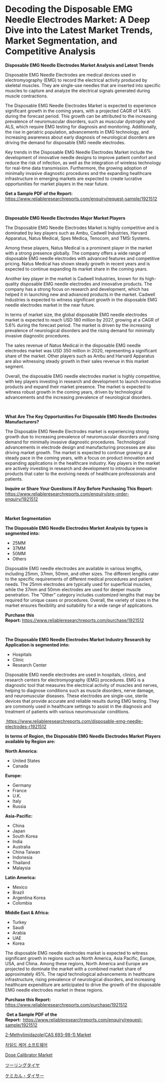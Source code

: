 <p><h1>Decoding the Disposable EMG Needle Electrodes Market: A Deep Dive into the Latest Market Trends, Market Segmentation, and Competitive Analysis</h1></p><p><strong>Disposable EMG Needle Electrodes Market Analysis and Latest Trends</strong></p>
<p><p>Disposable EMG Needle Electrodes are medical devices used in electromyography (EMG) to record the electrical activity produced by skeletal muscles. They are single-use needles that are inserted into specific muscles to capture and analyze the electrical signals generated during muscle contractions.</p><p>The Disposable EMG Needle Electrodes Market is expected to experience significant growth in the coming years, with a projected CAGR of 14.6% during the forecast period. This growth can be attributed to the increasing prevalence of neuromuscular disorders, such as muscular dystrophy and ALS, which require EMG testing for diagnosis and monitoring. Additionally, the rise in geriatric population, advancements in EMG technology, and increasing awareness about early diagnosis of neurological disorders are driving the demand for disposable EMG needle electrodes.</p><p>Key trends in the Disposable EMG Needle Electrodes Market include the development of innovative needle designs to improve patient comfort and reduce the risk of infection, as well as the integration of wireless technology for real-time data transmission. Furthermore, the growing adoption of minimally invasive diagnostic procedures and the expanding healthcare infrastructure in emerging markets are expected to create lucrative opportunities for market players in the near future.</p></p>
<p><strong>Get a Sample PDF of the Report:&nbsp;</strong> <a href="https://www.reliableresearchreports.com/enquiry/request-sample/1921512">https://www.reliableresearchreports.com/enquiry/request-sample/1921512</a></p>
<p>&nbsp;</p>
<p><strong>Disposable EMG Needle Electrodes Major Market Players</strong></p>
<p><p>The Disposable EMG Needle Electrodes Market is highly competitive and is dominated by key players such as Ambu, Cadwell Industries, Harvard Apparatus, Natus Medical, Spes Medica, Tenocom, and TMSi Systems. </p><p>Among these players, Natus Medical is a prominent player in the market with a strong presence globally. The company offers a wide range of disposable EMG needle electrodes with advanced features and competitive pricing. Natus Medical has shown steady growth in recent years and is expected to continue expanding its market share in the coming years.</p><p>Another key player in the market is Cadwell Industries, known for its high-quality disposable EMG needle electrodes and innovative products. The company has a strong focus on research and development, which has helped it in launching new and advanced products in the market. Cadwell Industries is expected to witness significant growth in the disposable EMG needle electrodes market in the near future.</p><p>In terms of market size, the global disposable EMG needle electrodes market is expected to reach USD 180 million by 2027, growing at a CAGR of 5.6% during the forecast period. The market is driven by the increasing prevalence of neurological disorders and the rising demand for minimally invasive diagnostic procedures.</p><p>The sales revenue of Natus Medical in the disposable EMG needle electrodes market was USD 350 million in 2020, representing a significant share of the market. Other players such as Ambu and Harvard Apparatus are also witnessing steady growth in their sales revenue in this market segment.</p><p>Overall, the disposable EMG needle electrodes market is highly competitive, with key players investing in research and development to launch innovative products and expand their market presence. The market is expected to witness robust growth in the coming years, driven by technological advancements and the increasing prevalence of neurological disorders.</p></p>
<p>&nbsp;</p>
<p><strong>What Are The Key Opportunities For Disposable EMG Needle Electrodes Manufacturers?</strong></p>
<p><p>The Disposable EMG Needle Electrodes market is experiencing strong growth due to increasing prevalence of neuromuscular disorders and rising demand for minimally invasive diagnostic procedures. Technological advancements in electrode design and manufacturing processes are also driving market growth. The market is expected to continue growing at a steady pace in the coming years, with a focus on product innovation and expanding applications in the healthcare industry. Key players in the market are actively investing in research and development to introduce innovative products that cater to the evolving needs of healthcare professionals and patients.</p></p>
<p><strong>Inquire or Share Your Questions If Any Before Purchasing This Report:</strong> <a href="https://www.reliableresearchreports.com/enquiry/pre-order-enquiry/1921512">https://www.reliableresearchreports.com/enquiry/pre-order-enquiry/1921512</a></p>
<p>&nbsp;</p>
<p><strong>Market Segmentation</strong></p>
<p><strong>The Disposable EMG Needle Electrodes Market Analysis by types is segmented into:</strong></p>
<p><ul><li>25MM</li><li>37MM</li><li>50MM</li><li>Others</li></ul></p>
<p><p>Disposable EMG needle electrodes are available in various lengths, including 25mm, 37mm, 50mm, and other sizes. The different lengths cater to the specific requirements of different medical procedures and patient needs. The 25mm electrodes are typically used for superficial muscles, while the 37mm and 50mm electrodes are used for deeper muscle penetration. The "Other" category includes customized lengths that may be required for unique cases or procedures. Overall, the variety of sizes in the market ensures flexibility and suitability for a wide range of applications.</p></p>
<p><strong>Purchase this Report:&nbsp;</strong><a href="https://www.reliableresearchreports.com/purchase/1921512">https://www.reliableresearchreports.com/purchase/1921512</a></p>
<p>&nbsp;</p>
<p><strong>The Disposable EMG Needle Electrodes Market Industry Research by Application is segmented into:</strong></p>
<p><ul><li>Hospitals</li><li>Clinic</li><li>Research Center</li></ul></p>
<p><p>Disposable EMG needle electrodes are used in hospitals, clinics, and research centers for electromyography (EMG) procedures. EMG is a diagnostic tool that measures the electrical activity of muscles and nerves, helping to diagnose conditions such as muscle disorders, nerve damage, and neuromuscular diseases. These electrodes are single-use, sterile devices that provide accurate and reliable results during EMG testing. They are commonly used in healthcare settings to assist in the diagnosis and treatment of patients with various neuromuscular conditions.</p></p>
<p><a href="https://www.reliableresearchreports.com/disposable-emg-needle-electrodes-r1921512">&nbsp;https://www.reliableresearchreports.com/disposable-emg-needle-electrodes-r1921512</a></p>
<p><strong>In terms of Region, the Disposable EMG Needle Electrodes Market Players available by Region are:</strong></p>
<p>
    <p> <strong> North America: </strong>
        <ul>
            <li>United States</li>
            <li>Canada</li>
        </ul>
        </p> 
    <p> <strong> Europe: </strong>
        <ul>
            <li>Germany</li>
            <li>France</li>
            <li>U.K.</li>
            <li>Italy</li>
            <li>Russia</li>
        </ul>
        </p> 
    <p> <strong> Asia-Pacific: </strong>
        <ul>
            <li>China</li>
            <li>Japan</li>
            <li>South Korea</li>
            <li>India</li>
            <li>Australia</li>
            <li>China Taiwan</li>
            <li>Indonesia</li>
            <li>Thailand</li>
            <li>Malaysia</li>
        </ul>
        </p> 
    <p> <strong> Latin America: </strong>
        <ul>
            <li>Mexico</li>
            <li>Brazil</li>
            <li>Argentina Korea</li>
            <li>Colombia</li>
        </ul>
        </p> 
    <p> <strong> Middle East & Africa: </strong>
        <ul>
            <li>Turkey</li>
            <li>Saudi</li>
            <li>Arabia</li>
            <li>UAE</li>
            <li>Korea</li>
        </ul>
    </p>
    </p>
<p><p>The disposable EMG needle electrodes market is expected to witness significant growth in regions such as North America, Asia Pacific, Europe, USA, and China. Among these regions, North America and Europe are projected to dominate the market with a combined market share of approximately 45%. The rapid technological advancements in healthcare infrastructure, rising prevalence of neurological disorders, and increasing healthcare expenditure are anticipated to drive the growth of the disposable EMG needle electrodes market in these regions.</p></p>
<p><strong>Purchase this Report: </strong><a href="https://www.reliableresearchreports.com/purchase/1921512">https://www.reliableresearchreports.com/purchase/1921512</a></p>
<p>&nbsp;<strong>Get a Sample PDF of the Report:&nbsp;&nbsp;</strong><a href="https://www.reliableresearchreports.com/enquiry/request-sample/1921512">https://www.reliableresearchreports.com/enquiry/request-sample/1921512</a></p>
<p><strong></strong></p>
<p><p><a href="https://issuu.com/reportprime-2/docs/2-methylimidazolecas-693-98-1-market-size-2030.ppt">2-Methylimidazole(CAS 693-98-1) Market</a></p><p><a href="https://github.com/khytkeqagplkzqvh/Market-Research-Report-List-2/blob/main/677396445318.md">차일드 케어 소프트웨어</a></p><p><a href="https://github.com/Airanohannonzb68e5pb53oc1/Market-Research-Report-List-2/blob/main/dose-calibrator-market.md">Dose Calibrator Market</a></p><p><a href="https://github.com/bucuel854722/Market-Research-Report-List-2/blob/main/142541850168.md">ツーリングタイヤ</a></p><p><a href="https://github.com/AriMuller2009/Market-Research-Report-List-1/blob/main/806177650169.md">ケミカル・ダイサー</a></p></p>